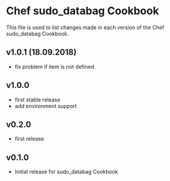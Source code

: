 # Chef sudo_databag Cookbook

This file is used to list changes made in each version of the Chef sudo_databag Cookbook.

## v1.0.1 (18.09.2018)

- fix problem if item is not defined

## v1.0.0

- first stable release
- add environment support

## v0.2.0

- first release

## v0.1.0

- Initial release for sudo_databag Cookbook
